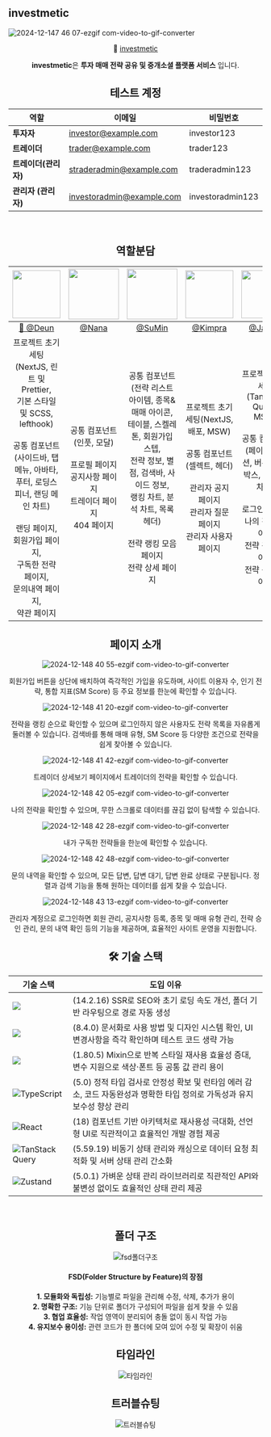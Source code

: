 ## investmetic

![2024-12-147 46 07-ezgif com-video-to-gif-converter](https://github.com/user-attachments/assets/2c6616f6-c36a-453e-abbd-41ed97064211)

<div align="center">

🔗 [investmetic](https://www.investmetic.co.kr/)

**investmetic**은 **투자 매매 전략 공유 및
중개소셜 플랫폼 서비스** 입니다.

## 테스트 계정

| **역할**             | **이메일**                | **비밀번호**     |
| -------------------- | ------------------------- | ---------------- |
| **투자자**           | investor@example.com      | investor123      |
| **트레이더**         | trader@example.com        | trader123        |
| **트레이더(관리자)** | straderadmin@example.com  | traderadmin123   |
| **관리자 (관리자)**  | investoradmin@example.com | investoradmin123 |

<br/>

## 역할분담

<div align="center">

|                                                                       [<img src="https://github.com/user-attachments/assets/22fabdef-8b38-4cdb-b0d3-02a4234d6ff5" width="95" height="95"/>](https://github.com/devdeun)                                                                       | [<img src="https://github.com/user-attachments/assets/3483e2b6-2eac-419b-a7ed-e7e2306c0863" width="100" height="100"/>](https://github.com/nanafromjeju) |                                     [<img src="https://github.com/user-attachments/assets/3250fe8b-e818-4473-9a9e-9af70adaa017" width="100" height="100"/>](https://github.com/ssumanlife)                                     |    [<img src="https://github.com/user-attachments/assets/ce565244-e952-48d3-8429-f25b5781ece2" width="95" height="95"/>](https://github.com/kimpra2989)    |                           [<img src="https://github.com/user-attachments/assets/f57c7dc6-f8d4-43bc-be28-63d6d9c131a0" width="95" height="95"/>](https://github.com/HSjjs98)                            |
| :-------------------------------------------------------------------------------------------------------------------------------------------------------------------------------------------------------------------------------------------------------------------------------------------: | :------------------------------------------------------------------------------------------------------------------------------------------------------: | :----------------------------------------------------------------------------------------------------------------------------------------------------------------------------------------------------------------------------: | :--------------------------------------------------------------------------------------------------------------------------------------------------------: | :----------------------------------------------------------------------------------------------------------------------------------------------------------------------------------------------------: |
|                                                                                                                            [👑 @Deun](https://github.com/devdeun)                                                                                                                             |                                                         [@Nana](https://github.com/nanafromjeju)                                                         |                                                                                            [@SuMin](https://github.com/ssumanlife)                                                                                             |                                                          [@Kimpra](https://github.com/kimpra2989)                                                          |                                                                                  [@James](https://github.com/HSjjs98)                                                                                  |
| 프로젝트 초기 세팅 <br>(NextJS, 린트 및 Prettier, <br>기본 스타일 및 SCSS, lefthook) <br><br> 공통 컴포넌트 <br>(사이드바, 탭메뉴, 아바타,<br> 푸터, 로딩스피너, 랜딩 메인 차트) <br><br> 랜딩 페이지,<br> 회원가입 페이지,<br> 구독한 전략 페이지,<br> 문의내역 페이지,<br> 약관 페이지 <br> |                     공통 컴포넌트 <br> (인풋, 모달) <br><br> 프로필 페이지 <br> 공지사항 페이지 <br> 트레이더 페이지 <br>404 페이지                      | 공통 컴포넌트<br>(전략 리스트 아이템, 종목&매매 아이콘,<br> 테이블, 스켈레톤, 회원가입 스텝,<br> 전략 정보, 별점, 검색바, 사이드 정보,<br> 랭킹 차트, 분석 차트, 목록 헤더) <br><br> 전략 랭킹 모음 페이지<br>전략 상세 페이지 | 프로젝트 초기 세팅(NextJS, 배포, MSW) <br><br> 공통 컴포넌트<br> (셀렉트, 헤더)<br><br> 관리자 공지 페이지<br> 관리자 질문 페이지<br> 관리자 사용자 페이지 | 프로젝트 초기 세팅<br>(Tanstack Query, MSW)<br><br> 공통 컴포넌트<br>(페이지네이션, 버튼, 체크 박스, 랜딩 선 차트)<br><br>로그인 페이지<br> 나의 전략 페이지<br> 전략 관리 페이지<br> 전략 등록 페이지 |

</div>

## 페이지 소개

![2024-12-148 40 55-ezgif com-video-to-gif-converter](https://github.com/user-attachments/assets/3fa3ecc3-90da-405a-984e-bd92f5c6d878)

회원가입 버튼을 상단에 배치하여 즉각적인 가입을 유도하며, 사이트 이용자 수, 인기 전략, 통합 지표(SM Score) 등 주요 정보를 한눈에 확인할 수 있습니다.

![2024-12-148 41 20-ezgif com-video-to-gif-converter](https://github.com/user-attachments/assets/2b07bbb5-8bac-42b8-855a-954ede75d697)

전략을 랭킹 순으로 확인할 수 있으며 로그인하지 않은 사용자도 전략 목록을 자유롭게 둘러볼 수 있습니다. 검색바를 통해 매매 유형, SM Score 등 다양한 조건으로 전략을 쉽게 찾아볼 수 있습니다.

![2024-12-148 41 42-ezgif com-video-to-gif-converter](https://github.com/user-attachments/assets/9355e74c-adcf-42a1-94d5-2a429758c7c1)

트레이더 상세보기 페이지에서 트레이더의 전략을 확인할 수 있습니다.

![2024-12-148 42 05-ezgif com-video-to-gif-converter](https://github.com/user-attachments/assets/76f83497-ad3d-419b-8d9f-9789b1edacf5)

나의 전략을 확인할 수 있으며, 무한 스크롤로 데이터를 끊김 없이 탐색할 수 있습니다.

![2024-12-148 42 28-ezgif com-video-to-gif-converter](https://github.com/user-attachments/assets/488d2806-37df-4902-9f03-77a332935911)

내가 구독한 전략들을 한눈에 확인할 수 있습니다.

![2024-12-148 42 48-ezgif com-video-to-gif-converter](https://github.com/user-attachments/assets/625ac057-0bae-4c65-b294-2b117d6364a4)

문의 내역을 확인할 수 있으며, 모든 답변, 답변 대기, 답변 완료 상태로 구분됩니다. 정렬과 검색 기능을 통해 원하는 데이터를 쉽게 찾을 수 있습니다.

![2024-12-148 43 13-ezgif com-video-to-gif-converter](https://github.com/user-attachments/assets/68aad565-dc14-4028-ba78-b08686159ed2)

관리자 계정으로 로그인하면 회원 관리, 공지사항 등록, 종목 및 매매 유형 관리, 전략 승인 관리, 문의 내역 확인 등의 기능을 제공하며, 효율적인 사이트 운영을 지원합니다.

## 🛠 기술 스택

| 기술 스택                                                                                                                  | 도입 이유                                                                                                                |
| -------------------------------------------------------------------------------------------------------------------------- | ------------------------------------------------------------------------------------------------------------------------ |
| <img src="https://img.shields.io/badge/Next.js-000000?style=for-the-badge&logo=Next.js&logoColor=white">                   | (14.2.16) SSR로 SEO와 초기 로딩 속도 개선, 폴더 기반 라우팅으로 경로 자동 생성                                           |
| <img src="https://img.shields.io/badge/Storybook-FF4785?style=for-the-badge&logo=Storybook&logoColor=white">               | (8.4.0) 문서화로 사용 방법 및 디자인 시스템 확인, UI 변경사항을 즉각 확인하며 테스트 코드 생략 가능                      |
| <img src="https://img.shields.io/badge/Sass-CC6699?style=for-the-badge&logo=Sass&logoColor=white">                         | (1.80.5) Mixin으로 반복 스타일 재사용 효율성 증대, 변수 지원으로 색상·폰트 등 공통 값 관리 용이                          |
| ![TypeScript](https://img.shields.io/badge/typescript-%23007ACC.svg?style=for-the-badge&logo=typescript&logoColor=white)   | (5.0) 정적 타입 검사로 안정성 확보 및 런타임 에러 감소, 코드 자동완성과 명확한 타입 정의로 가독성과 유지보수성 향상 관리 |
| ![React](https://img.shields.io/badge/react-%2320232a.svg?style=for-the-badge&logo=react&logoColor=%2361DAFB)              | (18) 컴포넌트 기반 아키텍처로 재사용성 극대화, 선언형 UI로 직관적이고 효율적인 개발 경험 제공                            |
| ![TanStack Query](https://img.shields.io/badge/tanstack--query-FF4154?style=for-the-badge&logo=reactquery&logoColor=white) | (5.59.19) 비동기 상태 관리와 캐싱으로 데이터 요청 최적화 및 서버 상태 관리 간소화                                        |
| ![Zustand](https://img.shields.io/badge/zustand-2759C6.svg?style=for-the-badge&logo=zustand&logoColor=white)               | (5.0.1) 가벼운 상태 관리 라이브러리로 직관적인 API와 불변성 없이도 효율적인 상태 관리 제공                               |

<br>

## 폴더 구조

![fsd폴더구조](https://github.com/user-attachments/assets/4afd073c-b1e2-469f-9c49-cab5cffd74a4)

#### FSD(Folder Structure by Feature)의 장점

**1. 모듈화와 독립성:** 기능별로 파일을 관리해 수정, 삭제, 추가가 용이<br>
**2. 명확한 구조:** 기능 단위로 폴더가 구성되어 파일을 쉽게 찾을 수 있음<br>
**3. 협업 효율성:** 작업 영역이 분리되어 충돌 없이 동시 작업 가능<br>
**4. 유지보수 용이성:** 관련 코드가 한 폴더에 모여 있어 수정 및 확장이 쉬움

## 타임라인

![타임라인](https://github.com/user-attachments/assets/ff6909a0-f2b5-45f6-8247-05309e1f3ab2)

## 트러블슈팅

![트러블슈팅](https://github.com/user-attachments/assets/1403b945-cba6-425d-965d-f65834186f66)
